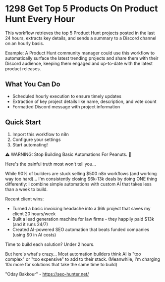 # 1298 Get Top 5 Products On Product Hunt Every Hour

This workflow retrieves the top 5 Product Hunt projects posted in the last 24 hours, extracts key details, and sends a summary to a Discord channel on an hourly basis.

Example: A Product Hunt community manager could use this workflow to automatically surface the latest trending projects and share them with their Discord audience, keeping them engaged and up-to-date with the latest product releases.

## What You Can Do
- Scheduled hourly execution to ensure timely updates
- Extraction of key project details like name, description, and vote count
- Formatted Discord message with project information

## Quick Start
1. Import this workflow to n8n
2. Configure your settings
3. Start automating!

⚠️ WARNING: Stop Building Basic Automations For Peanuts. 🚫

Here's the painful truth most won't tell you...

While 90% of builders are stuck selling $500 n8n workflows (and working way too hard)...
I'm consistently closing $6k-13k deals by doing ONE thing differently:
I combine simple automations with custom AI that takes less than a week to build.

Recent client wins:
* Turned a basic invoicing headache into a $6k project that saves my client 20 hours/week
* Built a lead generation machine for law firms - they happily paid $13k (and it runs 24/7)
* Created AI-powered SEO automation that beats funded companies (using $0 in AI costs)

Time to build each solution? Under 2 hours.

But here's what's crazy...
Most automation builders think AI is "too complex" or "too expensive" to add to their stack.
(Meanwhile, I'm charging 10x more for solutions that take the same time to build)

"Oday Bakkour" - https://seo-hunter.net/
